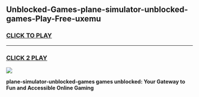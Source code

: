 
## Unblocked-Games-plane-simulator-unblocked-games-Play-Free-uxemu
<h3>
<a href="https://premium76.site?title=plane-simulator-unblocked-games&ref=20A">CLICK TO PLAY</a></h3>
<hr>

<h3>
<a href="https://premium76.site?title=plane-simulator-unblocked-games&ref=20A">CLICK 2 PLAY</a>
  
</h3>

<a href="https://premium76.site?title=plane-simulator-unblocked-games&ref=20A"><img src="https://clearcache.store/games.png"></a>


**plane-simulator-unblocked-games games unblocked: Your Gateway to Fun and Accessible Online Gaming**
